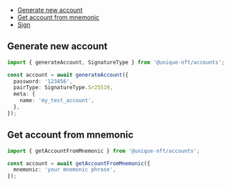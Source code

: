 - [Generate new account](#generate-new-account)
- [Get account from mnemonic](#get-account-from-mnemonic)
- [Sign](./sign)

## Generate new account

```typescript
import { generateAccount, SignatureType } from '@unique-nft/accounts';

const account = await generateAccount({
  password: '123456',
  pairType: SignatureType.Sr25519,
  meta: {
    name: 'my_test_account',
  },
});
```

## Get account from mnemonic

```typescript
import { getAccountFromMnemonic } from '@unique-nft/accounts';

const account = await getAccountFromMnemonic({
  mnemonic: 'your mnemonic phrase',
});
```
